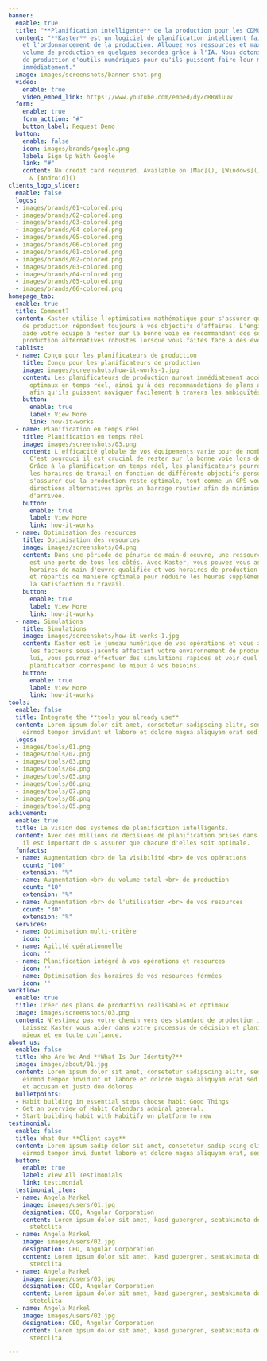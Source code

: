 ```yaml
---
banner:
  enable: true
  title: "**Planification intelligente** de la production pour les CDMOs."
  content: "**Kaster** est un logiciel de planification intelligent fait pour la planification
    et l'ordonnancement de la production. Allouez vos ressources et maximisez votre
    volume de production en quelques secondes grâce à l'IA. Nous dotons vos planificateurs
    de production d'outils numériques pour qu'ils puissent faire leur meilleur travail
    immédiatement."
  image: images/screenshots/banner-shot.png
  video:
    enable: true
    video_embed_link: https://www.youtube.com/embed/dyZcRRWiuuw
  form:
    enable: true
    form_acttion: "#"
    button_label: Request Demo
  button:
    enable: false
    icon: images/brands/google.png
    label: Sign Up With Google
    link: "#"
    content: No credit card required. Available on [Mac](), [Windows](), [iOS](),
      & [Android]()
clients_logo_slider:
  enable: false
  logos:
  - images/brands/01-colored.png
  - images/brands/02-colored.png
  - images/brands/03-colored.png
  - images/brands/04-colored.png
  - images/brands/05-colored.png
  - images/brands/06-colored.png
  - images/brands/01-colored.png
  - images/brands/02-colored.png
  - images/brands/03-colored.png
  - images/brands/04-colored.png
  - images/brands/05-colored.png
  - images/brands/06-colored.png
homepage_tab:
  enable: true
  title: Comment?
  content: Kaster utilise l'optimisation mathématique pour s'assurer que vos plans
    de production répondent toujours à vos objectifs d'affaires. L'engin du système
    aide votre équipe à rester sur la bonne voie en recommandant des séquences de
    production alternatives robustes lorsque vous faites face à des événements inattendus.
  tablist:
  - name: Conçu pour les planificateurs de production
    title: Conçu pour les planificateurs de production
    image: images/screenshots/how-it-works-1.jpg
    content: Les planificateurs de production auront immédiatement accès à des plans
      optimaux en temps réel, ainsi qu'à des recommandations de plans alternatifs
      afin qu'ils puissent naviguer facilement à travers les ambiguïtés opérationnelles.
    button:
      enable: true
      label: View More
      link: how-it-works
  - name: Planification en temps réel
    title: Planification en temps réel
    image: images/screenshots/03.png
    content: L'efficacité globale de vos équipements varie pour de nombreuses raisons.
      C'est pourquoi il est crucial de rester sur la bonne voie lors de la replanification.
      Grâce à la planification en temps réel, les planificateurs pourront orienter
      les horaires de travail en fonction de différents objectifs personnalisés pour
      s'assurer que la production reste optimale, tout comme un GPS vous donne des
      directions alternatives après un barrage routier afin de minimiser votre temps
      d'arrivée.
    button:
      enable: true
      label: View More
      link: how-it-works
  - name: Optimisation des resources
    title: Optimisation des resources
    image: images/screenshots/04.png
    content: Dans une période de pénurie de main-d'oeuvre, une ressource sous-utilisée
      est une perte de tous les côtés. Avec Kaster, vous pouvez vous assurer que vos
      horaires de main-d'œuvre qualifiée et vos horaires de production sont adaptés
      et répartis de manière optimale pour réduire les heures supplémentaires et augmenter
      la satisfaction du travail.
    button:
      enable: true
      label: View More
      link: how-it-works
  - name: Simulations
    title: Simulations
    image: images/screenshots/how-it-works-1.jpg
    content: Kaster est le jumeau numérique de vos opérations et vous aide à comprendre
      les facteurs sous-jacents affectant votre environnement de production. Avec
      lui, vous pourrez effectuer des simulations rapides et voir quel scénario de
      planification correspond le mieux à vos besoins.
    button:
      enable: true
      label: View More
      link: how-it-works
tools:
  enable: false
  title: Integrate the **tools you already use**
  content: Lorem ipsum dolor sit amet, consetetur sadipscing elitr, sed diam nonumy
    eirmod tempor invidunt ut labore et dolore magna aliquyam erat sed.
  logos:
  - images/tools/01.png
  - images/tools/02.png
  - images/tools/03.png
  - images/tools/04.png
  - images/tools/05.png
  - images/tools/06.png
  - images/tools/07.png
  - images/tools/08.png
  - images/tools/05.png
achivement:
  enable: true
  title: La vision des systèmes de planification intelligents.
  content: Avec des millions de décisions de planification prises dans une année,
    il est important de s'assurer que chacune d'elles soit optimale.
  funfacts:
  - name: Augmentation <br> de la visibilité <br> de vos opérations
    count: "100"
    extension: "%"
  - name: Augmentation <br> du volume total <br> de production
    count: "10"
    extension: "%"
  - name: Augmentation <br> de l'utilisation <br> de vos resources
    count: "30"
    extension: "%"
  services:
  - name: Optimisation multi-critère
    icon: ''
  - name: Agilité opérationnelle
    icon: ''
  - name: Planification intégré à vos opérations et resources
    icon: ''
  - name: Optimisation des horaires de vos resources formées
    icon: ''
workflow:
  enable: true
  title: Créer des plans de production réalisables et optimaux
  image: images/screenshots/03.png
  content: N'estimez pas votre chemin vers des standard de production inférieures.
    Laissez Kaster vous aider dans votre processus de décision et planifiez plus rapidement,
    mieux et en toute confiance.
about_us:
  enable: false
  title: Who Are We And **What Is Our Identity?**
  image: images/about/01.jpg
  content: Lorem ipsum dolor sit amet, consetetur sadipscing elitr, sed diam nonumy
    eirmod tempor invidunt ut labore et dolore magna aliquyam erat sed. At vero eos
    et accusam et justo duo dolores
  bulletpoints:
  - Habit building in essential steps choose habit Good Things
  - Get an overview of Habit Calendars admiral general.
  - Start building habit with Habitify on platform to new
testimonial:
  enable: false
  title: What Our **Client says**
  content: Lorem ipsum sadip dolor sit amet, consetetur sadip scing elitr, diam nonumy
    eirmod tempor invi duntut labore et dolore magna aliquyam erat, sed diam
  button:
    enable: true
    label: View All Testimonials
    link: testimonial
  testimonial_item:
  - name: Angela Markel
    image: images/users/01.jpg
    designation: CEO, Angular Corporation
    content: Lorem ipsum dolor sit amet, kasd gubergren, seatakimata dolores et rebum
      stetclita
  - name: Angela Markel
    image: images/users/02.jpg
    designation: CEO, Angular Corporation
    content: Lorem ipsum dolor sit amet, kasd gubergren, seatakimata dolores et rebum
      stetclita
  - name: Angela Markel
    image: images/users/03.jpg
    designation: CEO, Angular Corporation
    content: Lorem ipsum dolor sit amet, kasd gubergren, seatakimata dolores et rebum
      stetclita
  - name: Angela Markel
    image: images/users/02.jpg
    designation: CEO, Angular Corporation
    content: Lorem ipsum dolor sit amet, kasd gubergren, seatakimata dolores et rebum
      stetclita

---
```

